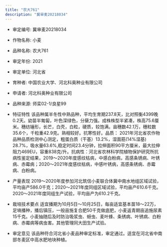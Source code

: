 ```yaml
---
title: "农大761"
description: "冀审麦20218034"
---
```

* 审定编号:  冀审麦20218034

*  作物名称:  小麦

*  品种名称:  农大761

*  审定年份:  2021

*  审定单位:  河北省

* 育种者:  中国农业大学、河北科奥种业有限公司

*  申请者:  河北科奥种业有限公司

*  品种来源:  师栾02-1/良星99

*  特征特性
该品种属半冬性中熟品种，平均生育期237.8天，比对照衡4399晚0.2天。幼苗半匍匐，叶色深绿色，分蘖力强。成株株型半紧凑，株高75.6厘米。穗纺锤形，长芒，白壳，白粒，硬质，较饱满。亩穗数42.1万，穗粒数35.6个，千粒重42.9克。熟相较好。抗寒性好。品质： 2021年河北省农作物品种品质检测中心测定，粗蛋白质（干基）13.2%，湿面筋(14%湿基) 28.7%，吸水量63.6%,稳定时间23.4分钟，拉伸面积90平方厘米，最大拉伸阻力469EU，容重838克/升。抗病性：河北省农林科学院植物保护研究所抗病性鉴定结果，2019～2020年度感纹枯病，中感白粉病，高感条锈病、叶锈病、赤霉病；2020～2021年度感纹枯病，中感叶锈病，高感条锈病、赤霉病、白粉病。

*  产量表现
2019～2020年度参加河北筑信小麦联合体冀中南水地组区域试验，平均亩产586.0千克；2020～2021年度同组区域试验，平均亩产610.6千克。2020～2021年度同组生产试验，平均亩产为610.2千克。

*  栽培技术要点
适宜播期为10月5日～10月25日，每亩适宜基本苗18～22万，足墒播种，播后镇压，一般亩施复合肥50千克做底肥，小麦返青期亩追施尿素15千克。小麦抽随后及时防治吸浆虫、蚜虫、麦叶蜂、条锈病、叶锈病、白粉病、赤霉病等病虫害。其他管理同大田生产试验。

*  审定意见
该品种符合河北省小麦品种审定标准，审定通过。适宜在河北省中南部冬麦区中高水肥地块种植。
